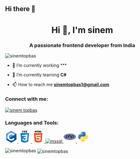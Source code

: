 ## Hi there 👋
<h1 align="center">Hi 👋, I'm sinem</h1>
<h3 align="center">A passionate frontend developer from India</h3>

<p align="left"> <img src="https://komarev.com/ghpvc/?username=sinemtopbas&label=Profile%20views&color=0e75b6&style=flat" alt="sinemtopbas" /> </p>

- 🔭 I’m currently working ***

- 🌱 I’m currently learning **C#**

- 📫 How to reach me **sinemtopbas1@gmail.com**

<h3 align="left">Connect with me:</h3>
<p align="left">
<a href="https://linkedin.com/in/sinem topbaş" target="blank"><img align="center" src="https://raw.githubusercontent.com/rahuldkjain/github-profile-readme-generator/master/src/images/icons/Social/linked-in-alt.svg" alt="sinem topbaş" height="30" width="40" /></a>
</p>

<h3 align="left">Languages and Tools:</h3>
<p align="left"> <a href="https://www.cprogramming.com/" target="_blank" rel="noreferrer"> <img src="https://raw.githubusercontent.com/devicons/devicon/master/icons/c/c-original.svg" alt="c" width="40" height="40"/> </a> <a href="https://www.w3schools.com/css/" target="_blank" rel="noreferrer"> <img src="https://raw.githubusercontent.com/devicons/devicon/master/icons/css3/css3-original-wordmark.svg" alt="css3" width="40" height="40"/> </a> <a href="https://www.w3.org/html/" target="_blank" rel="noreferrer"> <img src="https://raw.githubusercontent.com/devicons/devicon/master/icons/html5/html5-original-wordmark.svg" alt="html5" width="40" height="40"/> </a> <a href="https://www.microsoft.com/en-us/sql-server" target="_blank" rel="noreferrer"> <img src="https://www.svgrepo.com/show/303229/microsoft-sql-server-logo.svg" alt="mssql" width="40" height="40"/> </a> <a href="https://www.php.net" target="_blank" rel="noreferrer"> <img src="https://raw.githubusercontent.com/devicons/devicon/master/icons/php/php-original.svg" alt="php" width="40" height="40"/> </a> <a href="https://www.python.org" target="_blank" rel="noreferrer"> <img src="https://raw.githubusercontent.com/devicons/devicon/master/icons/python/python-original.svg" alt="python" width="40" height="40"/> </a> </p>

<p><img align="left" src="https://github-readme-stats.vercel.app/api/top-langs?username=sinemtopbas&show_icons=true&locale=en&layout=compact" alt="sinemtopbas" /></p>

<p>&nbsp;<img align="center" src="https://github-readme-stats.vercel.app/api?username=sinemtopbas&show_icons=true&locale=en" alt="sinemtopbas" /></p>



